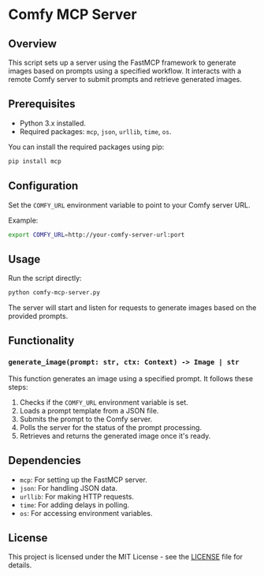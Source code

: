 # Comfy MCP Server

## Overview

This script sets up a server using the FastMCP framework to generate images based on prompts using a specified workflow. It interacts with a remote Comfy server to submit prompts and retrieve generated images.

## Prerequisites

- Python 3.x installed.
- Required packages: `mcp`, `json`, `urllib`, `time`, `os`.

You can install the required packages using pip:

```bash
pip install mcp
```

## Configuration

Set the `COMFY_URL` environment variable to point to your Comfy server URL.

Example:

```bash
export COMFY_URL=http://your-comfy-server-url:port
```

## Usage

Run the script directly:

```bash
python comfy-mcp-server.py
```

The server will start and listen for requests to generate images based on the provided prompts.

## Functionality

### `generate_image(prompt: str, ctx: Context) -> Image | str`

This function generates an image using a specified prompt. It follows these steps:

1. Checks if the `COMFY_URL` environment variable is set.
2. Loads a prompt template from a JSON file.
3. Submits the prompt to the Comfy server.
4. Polls the server for the status of the prompt processing.
5. Retrieves and returns the generated image once it's ready.

## Dependencies

- `mcp`: For setting up the FastMCP server.
- `json`: For handling JSON data.
- `urllib`: For making HTTP requests.
- `time`: For adding delays in polling.
- `os`: For accessing environment variables.

## License

This project is licensed under the MIT License - see the [LICENSE](LICENSE) file for details.
